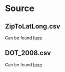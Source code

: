 # Source 
## ZipToLatLong.csv
Can be found [here](https://gist.github.com/erichurst/7882666)
## DOT_2008.csv
Can be found [here](http://stat-computing.org/dataexpo/2009/the-data.html)